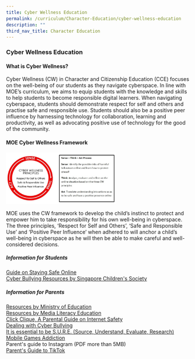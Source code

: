 ```yaml
---
title: Cyber Wellness Education
permalink: /curriculum/Character-Education/cyber-wellness-education
description: ""
third_nav_title: Character Education
---
```

### Cyber Wellness Education

#### What is Cyber Wellness?

Cyber Wellness (CW) in Character and Citizenship Education (CCE) focuses on the well-being of our students as they navigate cyberspace. In line with MOE’s curriculum, we aims to equip students with the knowledge and skills to help students to become responsible digital learners. When navigating cyberspace, students should demonstrate respect for self and others and practise safe and responsible use. Students should also be a positive peer influence by harnessing technology for collaboration, learning and productivity, as well as advocating positive use of technology for the good of the community.

#### MOE Cyber Wellness Framework

<img src="/images/cce18.png" 
     style="width:60%">

MOE uses the CW framework to develop the child’s instinct to protect and empower him to take responsibility for his own well-being in cyberspace. The three principles, ‘Respect for Self and Others’, ‘Safe and Responsible Use’ and ‘Positive Peer Influence’ when adhered to will anchor a child’s well-being in cyberspace as he will then be able to make careful and well-considered decisions.

##### Information for Students

[Guide on Staying Safe Online](/files/Staying%20Safe%20Online_PDF%20format.pdf)
<br>[Cyber Bullying Resources by Singapore Children's Society](https://bullyfree.sg/children-youth/)

##### Information for Parents

[Resources by Ministry of Education](https://www.moe.gov.sg/programmes/cyber-wellness)  <br> [Resources by Media Literacy Education](https://www.betterinternet.sg/Resources/Resources-Listing?topic=everything&persona=parents) <br>[Click Clique, A Parental Guide on Internet Safety](/files/Clique%20Click.pdf) <br>[Dealing with Cyber Bullying](/files/Bullying%20Hub%20Handout-%20Parents.pdf)<br> [It is essential to be S.U.R.E. (Source, Understand, Evaluate, Research)](/files/SURE_Guidebook_FA_S1.pdf) <br> [Mobile Games Addiction](/files/The%20Attraction%20of%20Casual%20Mobile%20Games%20(1).pdf) <br>  Parent's guide to Instagram (PDF more than 5MB) <br> [Parent's Guide to TikTok](/files/TikTok%20x%20MLC%20ebook.pdf)

